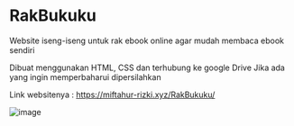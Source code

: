 # RakBukuku
Website iseng-iseng untuk rak ebook online agar mudah membaca ebook sendiri

Dibuat menggunakan HTML, CSS dan terhubung ke google Drive
Jika ada yang ingin memperbaharui dipersilahkan

Link websitenya : https://miftahur-rizki.xyz/RakBukuku/

![image](https://user-images.githubusercontent.com/62686080/118400343-6cfa8980-b68b-11eb-974a-361e53472639.png)

